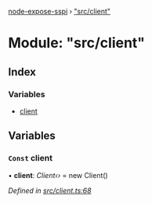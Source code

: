[node-expose-sspi](../README.md) › ["src/client"](_src_client_.md)

# Module: "src/client"

## Index

### Variables

* [client](_src_client_.md#const-client)

## Variables

### `Const` client

• **client**: *Client‹›* = new Client()

*Defined in [src/client.ts:68](https://github.com/jlguenego/node-expose-sspi/blob/e275dcb/src/client.ts#L68)*

